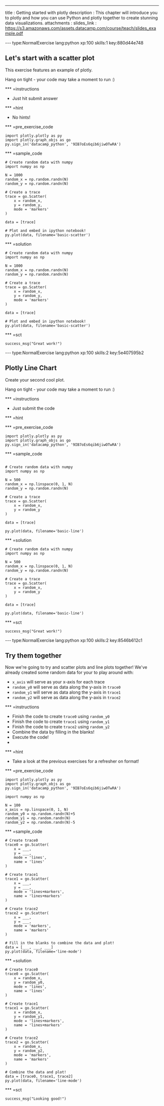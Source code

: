 ---
title       : Getting started with plotly
description : This chapter will introduce you to plotly and how you can use Python and plotly together to create stunning data visualizations.
attachments :
  slides_link : https://s3.amazonaws.com/assets.datacamp.com/course/teach/slides_example.pdf

--- type:NormalExercise lang:python xp:100 skills:1 key:880d44e748
## Let's start with a scatter plot

This exercise features an example of plotly.

Hang on tight - your code may take a moment to run :)

*** =instructions
- Just hit submit answer

*** =hint
- No hints!

*** =pre_exercise_code
```{python}
import plotly.plotly as py
import plotly.graph_objs as go
py.sign_in('datacamp_python', '9IB7oEs6qib6jiwOTwRA')
```

*** =sample_code
```{python}
# Create random data with numpy
import numpy as np

N = 1000
random_x = np.random.randn(N)
random_y = np.random.randn(N)

# Create a trace
trace = go.Scatter(
    x = random_x,
    y = random_y,
    mode = 'markers'
)

data = [trace]

# Plot and embed in ipython notebook!
py.plot(data, filename='basic-scatter')

```

*** =solution
```{python}
# Create random data with numpy
import numpy as np

N = 1000
random_x = np.random.randn(N)
random_y = np.random.randn(N)

# Create a trace
trace = go.Scatter(
    x = random_x,
    y = random_y,
    mode = 'markers'
)

data = [trace]

# Plot and embed in ipython notebook!
py.plot(data, filename='basic-scatter')

```

*** =sct
```{python}
success_msg("Great work!")
```
--- type:NormalExercise lang:python xp:100 skills:2 key:5e407595b2
## Plotly Line Chart
Create your second cool plot.

Hang on tight - your code may take a moment to run :)

*** =instructions
- Just submit the code

*** =hint

*** =pre_exercise_code
```{python}
import plotly.plotly as py
import plotly.graph_objs as go
py.sign_in('datacamp_python', '9IB7oEs6qib6jiwOTwRA')
```

*** =sample_code
```{python}

# Create random data with numpy
import numpy as np

N = 500
random_x = np.linspace(0, 1, N)
random_y = np.random.randn(N)

# Create a trace
trace = go.Scatter(
    x = random_x,
    y = random_y
)

data = [trace]

py.plot(data, filename='basic-line')

```

*** =solution
```{python}
# Create random data with numpy
import numpy as np

N = 500
random_x = np.linspace(0, 1, N)
random_y = np.random.randn(N)

# Create a trace
trace = go.Scatter(
    x = random_x,
    y = random_y
)

data = [trace]

py.plot(data, filename='basic-line')

```

*** =sct
```{python}
success_msg("Great work!")
```
--- type:NormalExercise lang:python xp:100 skills:2 key:8546b612c1
## Try them together

Now we're going to try and scatter plots and line plots together! We've already created some random data for your to play around with:

- `x_axis` will serve as your x-axis for each trace
- `random_y0` will serve as data along the y-axis in `trace0`
- `random_y1` will serve as data along the y-axis in `trace1`
- `random_y2` will serve as data along the y-axis in `trace2`


*** =instructions
- Finish the code to create `trace0` using `random_y0` 
- Finish the code to create `trace1` using `random_y1`
- Finish the code to create `trace2` using `random_y2`
- Combine the data by filling in the blanks!
- Execute the code!
- 
*** =hint
- Take a look at the previous exercises for a refresher on format!

*** =pre_exercise_code
```{python}
import plotly.plotly as py
import plotly.graph_objs as go
py.sign_in('datacamp_python', '9IB7oEs6qib6jiwOTwRA')

import numpy as np

N = 100
x_axis = np.linspace(0, 1, N)
random_y0 = np.random.randn(N)+5
random_y1 = np.random.randn(N)
random_y2 = np.random.randn(N)-5

```

*** =sample_code
```{python}
# Create trace0
trace0 = go.Scatter(
    x = ___,
    y = ___,
    mode = 'lines',
    name = 'lines'
)

# Create trace1
trace1 = go.Scatter(
    x = ___,
    y = ___,
    mode = 'lines+markers',
    name = 'lines+markers'
)

# Create trace2
trace2 = go.Scatter(
    x = ___,
    y = ___,
    mode = 'markers',
    name = 'markers'
)

# Fill in the blanks to combine the data and plot!
data = [___, ___, ___]
py.plot(data, filename='line-mode')

```

*** =solution
```{python}
# Create trace0
trace0 = go.Scatter(
    x = random_x,
    y = random_y0,
    mode = 'lines',
    name = 'lines'
)

# Create trace1
trace1 = go.Scatter(
    x = random_x,
    y = random_y1,
    mode = 'lines+markers',
    name = 'lines+markers'
)

# Create trace2
trace2 = go.Scatter(
    x = random_x,
    y = random_y2,
    mode = 'markers',
    name = 'markers'
)

# Combine the data and plot!
data = [trace0, trace1, trace2]
py.plot(data, filename='line-mode')
```

*** =sct
```{python}
success_msg("Looking good!")
```

